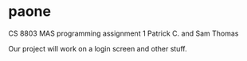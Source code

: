 # paone
CS 8803 MAS programming assignment 1
Patrick C. and Sam Thomas

Our project will work on a login screen and other stuff.

